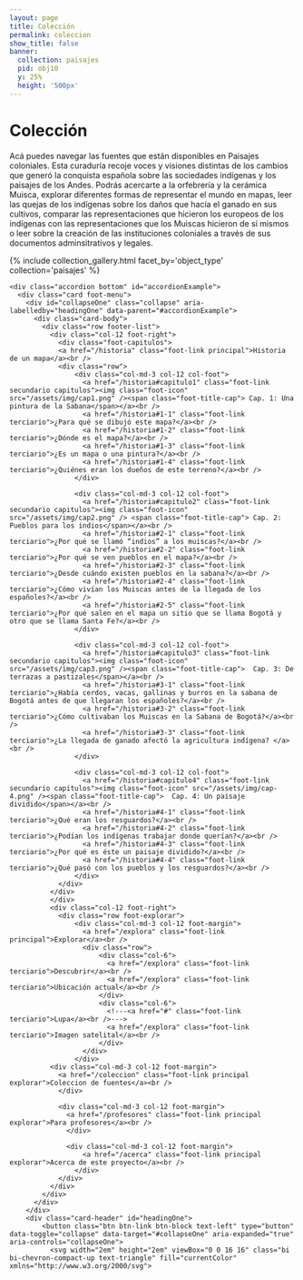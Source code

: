 ```yaml
---
layout: page
title: Colección
permalink: coleccion
show_title: false
banner:
  collection: paisajes
  pid: obj10
  y: 25%
  height: '500px'
---
```

# Colección
Acá puedes navegar las fuentes que están disponibles en Paisajes coloniales. Esta curaduría recoje voces y visiones distintas de los cambios que generó la conquista española sobre las sociedades indígenas y los paisajes de los Andes. Podrás acercarte a la orfebrería y la cerámica Muisca, explorar diferentes formas de representar el mundo en mapas, leer las quejas de los indígenas sobre los daños que hacía el ganado en sus cultivos, comparar las representaciones que hicieron los europeos de los indígenas con las representaciones que los Muiscas hicieron de sí mismos o leer sobre la creación de las instituciones coloniales a través de sus documentos adminsitrativos y legales.  



{% include collection_gallery.html facet_by='object_type' collection='paisajes' %}

<!-- Inicio Footer -->
    <div class="accordion bottom" id="accordionExample">
      <div class="card foot-menu">
        <div id="collapseOne" class="collapse" aria-labelledby="headingOne" data-parent="#accordionExample">
          <div class="card-body">
            <div class="row footer-list">
              <div class="col-12 foot-right">
                <div class="foot-capitulos">
                <a href="/historia" class="foot-link principal">Historia de un mapa</a><br />
                <div class="row">
                    <div class="col-md-3 col-12 col-foot">
                      <a href="/historia#capitulo1" class="foot-link secundario capitulos"><img class="foot-icon" src="/assets/img/cap1.png" /><span class="foot-title-cap"> Cap. 1: Una pintura de la Sabana</span></a><br />
                      <a href="/historia#1-1" class="foot-link terciario">¿Para qué se dibujó este mapa?</a><br />
                      <a href="/historia#1-2" class="foot-link terciario">¿Dónde es el mapa?</a><br />
                      <a href="/historia#1-3" class="foot-link terciario">¿Es un mapa o una pintura?</a><br />
                      <a href="/historia#1-4" class="foot-link terciario">¿Quiénes eran los dueños de este terreno?</a><br />
                    </div>

                    <div class="col-md-3 col-12 col-foot">
                      <a href="/historia#capitulo2" class="foot-link secundario capitulos"><img class="foot-icon" src="/assets/img/cap2.png" /> <span class="foot-title-cap"> Cap. 2: Pueblos para los indios</span></a><br />
                      <a href="/historia#2-1" class="foot-link terciario">¿Por qué se llamó “indios” a los muiscas?</a><br />
                      <a href="/historia#2-2" class="foot-link terciario">¿Por qué se ven pueblos en el mapa?</a><br />
                      <a href="/historia#2-3" class="foot-link terciario">¿Desde cuándo existen pueblos en la sabana?</a><br />
                      <a href="/historia#2-4" class="foot-link terciario">¿Cómo vivían los Muiscas antes de la llegada de los españoles?</a><br />
                      <a href="/historia#2-5" class="foot-link terciario">¿Por qué salen en el mapa un sitio que se llama Bogotá y otro que se llama Santa Fe?</a><br />
                    </div>

                    <div class="col-md-3 col-12 col-foot">
                      <a href="/historia#capitulo3" class="foot-link secundario capitulos"><img class="foot-icon" src="/assets/img/cap3.png" /><span class="foot-title-cap">  Cap. 3: De terrazas a pastizales</span></a><br />
                      <a href="/historia#3-1" class="foot-link terciario">¿Había cerdos, vacas, gallinas y burros en la sabana de Bogotá antes de que llegaran los españoles?</a><br />
                      <a href="/historia#3-2" class="foot-link terciario">¿Cómo cultivaban los Muiscas en la Sabana de Bogotá?</a><br />
                      <a href="/historia#3-3" class="foot-link terciario">¿La llegada de ganado afectó la agricultura indígena?	</a><br />
                    </div>

                    <div class="col-md-3 col-12 col-foot">
                      <a href="/historia#capitulo4" class="foot-link secundario capitulos"><img class="foot-icon" src="/assets/img/cap-4.png" /><span class="foot-title-cap">  Cap. 4: Un paisaje dividido</span></a><br />
                      <a href="/historia#4-1" class="foot-link terciario">¿Qué eran los resguardos?</a><br />
                      <a href="/historia#4-2" class="foot-link terciario">¿Podían los indígenas trabajar donde querían?</a><br />
                      <a href="/historia#4-3" class="foot-link terciario">¿Por qué es éste un paisaje dividido?</a><br />
                      <a href="/historia#4-4" class="foot-link terciario">¿Qué pasó con los pueblos y los resguardos?</a><br />
                    </div>
                </div>
              </div>
              </div>
              <div class="col-12 foot-right">
                <div class="row foot-explorar">
                    <div class="col-md-3 col-12 foot-margin">
                      <a href="/explora" class="foot-link principal">Explorar</a><br />
                      <div class="row">
                          <div class="col-6">
                            <a href="/explora" class="foot-link terciario">Descubrir</a><br />
                            <a href="/explora" class="foot-link terciario">Ubicación actual</a><br />
                          </div>
                          <div class="col-6">
                            <!---<a href="#" class="foot-link terciario">Lupa</a><br />--->
                            <a href="/explora" class="foot-link terciario">Imagen satelital</a><br />
                          </div>
                      </div>
                    </div>
              <div class="col-md-3 col-12 foot-margin">
                <a href="/coleccion" class="foot-link principal explorar">Coleccion de fuentes</a><br />
                </div>

                <div class="col-md-3 col-12 foot-margin">
                  <a href="/profesores" class="foot-link principal explorar">Para profesores</a><br />
                  </div>

                  <div class="col-md-3 col-12 foot-margin">
                      <a href="/acerca" class="foot-link principal explorar">Acerca de este proyecto</a><br />
                    </div>
                </div>
              </div>
            </div>
          </div>
        </div>
        <div class="card-header" id="headingOne">
            <button class="btn btn-link btn-block text-left" type="button" data-toggle="collapse" data-target="#collapseOne" aria-expanded="true" aria-controls="collapseOne">
              <svg width="2em" height="2em" viewBox="0 0 16 16" class="bi bi-chevron-compact-up text-triangle" fill="currentColor" xmlns="http://www.w3.org/2000/svg">
  <path fill-rule="evenodd" d="M7.776 5.553a.5.5 0 0 1 .448 0l6 3a.5.5 0 1 1-.448.894L8 6.56 2.224 9.447a.5.5 0 1 1-.448-.894l6-3z"/>
              </svg>
            </button>
        </div>
      </div>
    </div>
<!-- Fin footer-->
